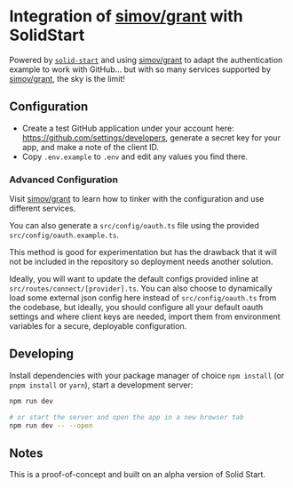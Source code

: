 # Integration of [simov/grant](https://github.com/simov/grant) with SolidStart

Powered by [`solid-start`](https://github.com/ryansolid/solid-start/tree/master/packages/solid-start) and using [simov/grant](https://github.com/simov/grant) to adapt the authentication example to work with GitHub... but with so many services supported by [simov/grant](https://github.com/simov/grant), the sky is the limit!

## Configuration

- Create a test GitHub application under your account here: https://github.com/settings/developers, generate a secret key for your app, and make a note of the client ID.
- Copy `.env.example` to `.env` and edit any values you find there.

### Advanced Configuration

Visit [simov/grant](https://github.com/simov/grant) to learn how to tinker with the configuration and use different services.

You can also generate a `src/config/oauth.ts` file using the provided `src/config/oauth.example.ts`.

This method is good for experimentation but has the drawback that it will not be included in the repository so deployment needs another solution.

Ideally, you will want to update the default configs provided inline at `src/routes/connect/[provider].ts`. You can also choose to dynamically load some external json config here instead of `src/config/oauth.ts` from the codebase, but ideally, you should configure all your default oauth settings and where client keys are needed, import them from environment variables for a secure, deployable configuration.

## Developing

Install dependencies with your package manager of choice `npm install` (or `pnpm install` or `yarn`), start a development server:

```bash
npm run dev

# or start the server and open the app in a new browser tab
npm run dev -- --open
```

## Notes

This is a proof-of-concept and built on an alpha version of Solid Start.

